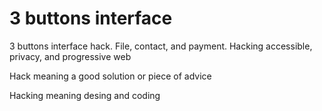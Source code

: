 # 3 buttons interface

3 buttons interface hack. File, contact, and payment. Hacking accessible, privacy, and progressive web 

Hack meaning a good solution or piece of advice

Hacking meaning desing and coding
